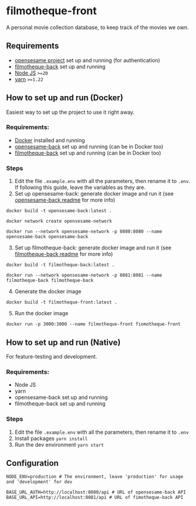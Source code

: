 # filmotheque-front

A personal movie collection database, to keep track of the movies we own.

## Requirements

- [opensesame project](https://github.com/macolmenerori/opensesame) set up and running (for authentication)
- [filmotheque-back](https://github.com/macolmenerori/filmotheque-back) set up and running
- [Node JS](https://nodejs.org/en) `>=20`
- [yarn](https://yarnpkg.com/getting-started/install) `>=1.22`

## How to set up and run (Docker)

Easiest way to set up the project to use it right away.

### Requirements:

- [Docker](https://www.docker.com/) installed and running
- [opensesame-back](https://github.com/macolmenerori/opensesame-back) set up and running (can be in Docker too)
- [filmotheque-back](https://github.com/macolmenerori/filmotheque-back) set up and running (can be in Docker too)

### Steps

1. Edit the file `.example.env` with all the parameters, then rename it to `.env`. If following this guide, leave the variables as they are.
2. Set up opensesame-back: generate docker image and run it (see [opensesame-back readme](https://github.com/macolmenerori/opensesame-back/blob/master/README.md) for more info)

```
docker build -t opensesame-back:latest .

docker network create opensesame-network

docker run --network opensesame-network -p 8080:8080 --name opensesame-back opensesame-back
```

3. Set up filmotheque-back: generate docker image and run it (see [filmotheque-back readme](https://github.com/macolmenerori/filmotheque-back/blob/master/README.md) for more info)

```
docker build -t filmotheque-back:latest .

docker run --network opensesame-network -p 8081:8081 --name filmotheque-back filmotheque-back
```

4. Generate the docker image

```
docker build -t filmotheque-front:latest .
```

5. Run the docker image

```
docker run -p 3000:3000 --name filmotheque-front fiomotheque-front
```

## How to set up and run (Native)

For feature-testing and development.

### Requirements:

- Node JS
- yarn
- opensesame-back set up and running
- filmotheque-back set up and running

### Steps

1. Edit the file `.example.env` with all the parameters, then rename it to `.env`
2. Install packages `yarn install`
3. Run the dev environment `yarn start`

## Configuration

```
NODE_ENV=production # The environment, leave 'production' for usage and 'development' for dev

BASE_URL_AUTH=http://localhost:8080/api # URL of opensesame-back API
BASE_URL_API=http://localhost:8081/api # URL of fimotheque-back API
```
